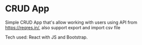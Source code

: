 # CRUD App

Simple CRUD App that's allow working with users using API from https://reqres.in/, also support export and import csv file

Tech used: React with JS and Bootstrap.
